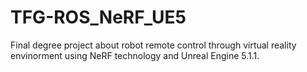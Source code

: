 # TFG-ROS_NeRF_UE5
Final degree project about robot remote control through virtual reality envinorment using NeRF technology and Unreal Engine 5.1.1.
